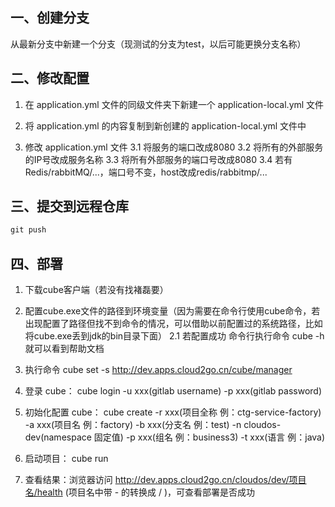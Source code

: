 ## 一、创建分支

从最新分支中新建一个分支（现测试的分支为test，以后可能更换分支名称）

## 二、修改配置

1. 在 application.yml 文件的同级文件夹下新建一个  application-local.yml 文件

2. 将 application.yml 的内容复制到新创建的 application-local.yml 文件中

3. 修改 application.yml 文件
3.1 将服务的端口改成8080
3.2 将所有的外部服务的IP号改成服务名称
3.3 将所有外部服务的端口号改成8080
3.4 若有Redis/rabbitMQ/...，端口号不变，host改成redis/rabbitmp/...

## 三、提交到远程仓库

``` java
git push
```

## 四、部署

1. 下载cube客户端（若没有找褚磊要）

2. 配置cube.exe文件的路径到环境变量（因为需要在命令行使用cube命令，若出现配置了路径但找不到命令的情况，可以借助以前配置过的系统路径，比如将cube.exe丢到jdk的bin目录下面）
2.1 若配置成功 命令行执行命令 cube -h 就可以看到帮助文档

3. 执行命令 cube set -s http://dev.apps.cloud2go.cn/cube/manager

4. 登录 cube： cube login -u xxx(gitlab username) -p xxx(gitlab password)

5. 初始化配置 cube： cube create -r xxx(项目全称 例：ctg-service-factory) -a xxx(项目名 例：factory) -b xxx(分支名 例：test) -n cloudos-dev(namespace 固定值) -p xxx(组名 例：business3) -t xxx(语言 例：java)

6. 启动项目： cube run

7. 查看结果：浏览器访问 http://dev.apps.cloud2go.cn/cloudos/dev/项目名/health (项目名中带 - 的转换成 / )，可查看部署是否成功